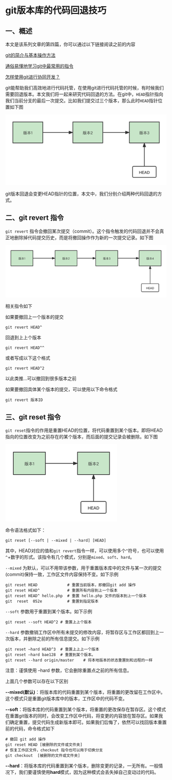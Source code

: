 # git版本库的代码回退技巧

## 一、概述

本文是该系列文章的第四篇，你可以通过以下链接阅读之前的内容

[git的简介与基本操作方法](https://blog.jkdev.cn/index.php/archives/351/)

[通俗易懂地学习git中最常用的指令](https://blog.jkdev.cn/index.php/archives/359/)

[怎样使用git进行协同开发？](https://blog.jkdev.cn/index.php/archives/481/)

git能帮助我们高效地进行代码托管，在使用git进行代码托管的时候，有时候我们需要回退版本。本文我们将一起来研究代码回退的方法。在git中，`HEAD`指针指向我们当前分支的最后一次提交。比如我们提交过三个版本，那么此时`HEAD`指针位置如下图

![note-03-1.png](../img/19-01.png)

git版本回退会变更HEAD指针的位置，本文中，我们分别介绍两种代码回退的方式。

## 二、git revert 指令

`git revert` 指令会撤回某次提交（commit）。这个指令触发的代码回退并不会真正地删除掉代码提交历史，而是将撤回操作作为新的一次提交记录。如下图

![note-03-2.png](../img/19-02.png)

相关指令如下

如果要撤回上一个版本的提交

```shell
git revert HEAD^
```

回退到上上个版本

```shell
git revert HEAD^^
```

或者写成以下这个格式

```shell
git revert HEAD^2
```

以此类推...可以撤回到很多版本之前

如果要撤回具体某个版本的提交，可以使用以下命令格式

```shell
git revert 版本ID
```

## 三、git reset 指令

`git reset`指令的作用是重置HEAD的位置，将代码重置到某个版本。即将HEAD指向的位置改变为之前存在的某个版本，而后面的提交记录会被删除。如下图

![note-03-3.png](../img/19-03.png)

命令语法格式如下：

```shell
git reset [--soft | --mixed | --hard] [HEAD]
```

其中，HEAD对应的值和`git revert`指令一样，可以使用多个`^`符号，也可以使用`^`+数字的形式。该指令有几个模式，分别是`mixed`、`soft`、`hard`。

`--mixed` 为默认，可以不用带该参数，用于重置版本库中的文件与某一次的提交(commit)保持一致，工作区文件内容保持不变。如下示例

```shell
git reset HEAD             # 重置当前版本，即撤回git add 操作
git reset HEAD^            # 重置所有内容到上一个版本  
git reset HEAD^ hello.php  # 重置 hello.php 文件的版本到上一个版本  
git  reset  052e           # 重置到指定版本
```

`--soft` 参数用于重置到某个版本。如下示例

```shell
git reset --soft HEAD^2 # 重置上上个版本
```

`--hard` 参数撤销工作区中所有未提交的修改内容，将暂存区与工作区都回到上一次版本，并删除之前的所有信息提交。如下示例

```shell
git reset –hard HEAD^3  # 重置上上上一个版本  
git reset –hard bae128  # 重置到某个版本。 
git reset --hard origin/master    # 将本地版本的状态重置到和远程的一样 
```

注意：谨慎使用 –hard 参数，它会删除重置点之前的所有信息。

上面几个参数可以存在以下区别

**--mixed(默认)**：将版本库的代码重置到某个版本，将重置的更改留在工作区中。这个模式只是重置git版本库中的版本，工作区中的代码不变。

**--soft**：将版本库的代码重置到某个版本，将重置的更改保存在暂存区。这个模式在重置git版本的同时，会改变工作区中代码，将变更的内容放在暂存区。如果我们确定重置，提交代码生成新版本即可。如果我们后悔了，依然可以找回版本重置前的代码，命令格式如下

```shell
# 撤回 git add 操作
git reset HEAD [被删除的文件或文件夹]
# 恢复工作区文件，checkout 指令也可以用于切换分支
git checkout  [被删除的文件或文件夹]
```

**--hard**：将版本库的代码重置到某个版本，删除变更的记录，一无所有。一般情况下，我们要谨慎使用**hard**模式，因为这种模式会丢失掉自己变动过的代码。
